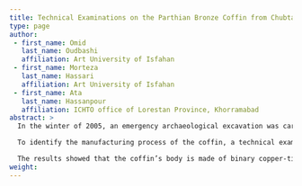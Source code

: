 ```yaml
---
title: Technical Examinations on the Parthian Bronze Coffin from Chubtarash Archaeological Site, Khorramabad, Western Iran
type: page
author:
 - first_name: Omid
   last_name: Oudbashi
   affiliation: Art University of Isfahan
 - first_name: Morteza
   last_name: Hassari
   affiliation: Art University of Isfahan
 - first_name: Ata
   last_name: Hassanpour
   affiliation: ICHTO office of Lorestan Province, Khorramabad
abstract: >
  In the winter of 2005, an emergency archaeological excavation was carried out at the village of Chubtarash, in the Kargah Valley near the city of Khorramabad, Western Iran. Some artifacts from the middle of Parthian period (about first century AD) were found. The most important find of the excavation was a large metallic bathtub-like coffin in which a skeleton was found with two gold strips covering its eyes and mouth. The coffin has four handles that are joined to the tub-like body with pins. The coffin now is preserved in Falak-ol-Aflak Museum of Khorramabad.

  To identify the manufacturing process of the coffin, a technical examination was performed by visual examination, SEM-EDS analysis, and optical microscopy (metallography).

  The results showed that the coffin’s body is made of binary copper-tin (bronze) alloy. Other elements such as arsenic, lead, zinc, and nickel are detected as minor/trace elements. The handles also are made of tin bronze alloy, but with a different amount of tin. The observations and microstructural examination of samples revealed that the tub-like body of the coffin was manufactured in one piece, and a cycle of mechanical working and heat treatment was applied in order to shape the coffin. The bronze handles were made by casting, and some work was done on them to finish the final shape. The technical examinations on this individual bronze coffin from Iran illuminated some aspects of archaeometallurgical activities in the Parthian period of Iran.
weight:
---
```

